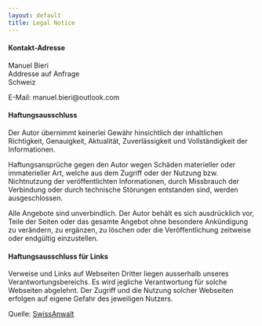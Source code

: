 ```yaml
---
layout: default
title: Legal Notice
---
```


<h4>Kontakt-Adresse</h4>
<p>Manuel Bieri<br/>
Addresse auf Anfrage<br/>
Schweiz</p>
<p>E-Mail: manuel.bieri@outlook.com</p>

<h4>Haftungsausschluss</h4>
<p>Der Autor &uuml;bernimmt keinerlei Gew&auml;hr hinsichtlich der inhaltlichen Richtigkeit, Genauigkeit, Aktualit&auml;t, Zuverl&auml;ssigkeit und Vollst&auml;ndigkeit der Informationen.</p>
<p>Haftungsanspr&uuml;che gegen den Autor wegen Sch&auml;den materieller oder immaterieller Art, welche aus dem Zugriff oder der Nutzung bzw. Nichtnutzung der ver&ouml;ffentlichten Informationen, durch Missbrauch der Verbindung oder durch technische St&ouml;rungen entstanden sind, werden ausgeschlossen.</p>
<p>Alle Angebote sind unverbindlich. Der Autor beh&auml;lt es sich ausdr&uuml;cklich vor, Teile der Seiten oder das gesamte Angebot ohne besondere Ank&uuml;ndigung zu ver&auml;ndern, zu erg&auml;nzen, zu l&ouml;schen oder die Ver&ouml;ffentlichung zeitweise oder endg&uuml;ltig einzustellen.</p>

<h4>Haftungsausschluss f&uuml;r Links</h4>
<p>Verweise und Links auf Webseiten Dritter liegen ausserhalb unseres Verantwortungsbereichs. Es wird jegliche Verantwortung f&uuml;r solche Webseiten abgelehnt. Der Zugriff und die Nutzung solcher Webseiten erfolgen auf eigene Gefahr des jeweiligen Nutzers.</p>
Quelle: <a href="https://www.swissanwalt.ch" target="_blank" rel="noopener">SwissAnwalt<i class="bi-box-arrow-up-right link-icon"></i></a>